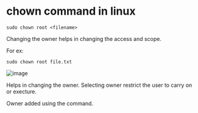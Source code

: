 # chown command in linux

``sudo chown root <filename>``

Changing the owner helps in changing the access and scope.

For ex: 

`sudo chown root file.txt`


![image](https://github.com/TauqeerAhmad5201/chown/assets/68806440/6464a902-2ab0-47a3-9dff-1bf1cf834057)

Helps in changing the owner. Selecting owner restrict the user to carry on or execture.

Owner added using the command.
